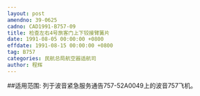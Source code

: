 ```yaml
---
layout: post
amendno: 39-0625
cadno: CAD1991-B757-09
title: 检查左右4号旅客门上下铰接臂簧片
date: 1991-08-05 00:00:00 +0800
effdate: 1991-08-15 00:00:00 +0800
tag: B757
categories: 民航总局航空器适航司
author: 程辉
---
```


##适用范围:
列于波音紧急服务通告757-52A0049上的波音757飞机。

